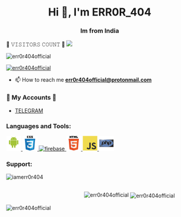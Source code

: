 <h1 align="center">Hi 👋, I'm ERR0R_404</h1>
<h3 align="center">Im from India</h3>
📌 𝚅𝙸𝚂𝙸𝚃𝙾𝚁𝚂 𝙲𝙾𝚄𝙽𝚃 📌
 <img src="https://profile-counter.glitch.me/freeCodeCamp/count.svg" />
<p align="left"> <img src="https://komarev.com/ghpvc/?username=err0r404official&label=Profile%20views&color=0e75b6&style=flat" alt="err0r404official" /> </p>

<p align="left"> <a href="https://github.com/ryo-ma/github-profile-trophy"><img src="https://github-profile-trophy.vercel.app/?username=err0r404official" alt="err0r404official" /></a> </p>

- 📫 How to reach me **err0r404official@protonmail.com**

<p align="left">
</p>

### 👤 My Accounts 👤

* [TELEGRAM](https://t.me/Mr_err0r404)


<h3 align="left">Languages and Tools:</h3>
<p align="left"> <a href="https://developer.android.com" target="_blank" rel="noreferrer"> <img src="https://raw.githubusercontent.com/devicons/devicon/master/icons/android/android-original-wordmark.svg" alt="android" width="40" height="40"/> </a> <a href="https://www.w3schools.com/css/" target="_blank" rel="noreferrer"> <img src="https://raw.githubusercontent.com/devicons/devicon/master/icons/css3/css3-original-wordmark.svg" alt="css3" width="40" height="40"/> </a> <a href="https://firebase.google.com/" target="_blank" rel="noreferrer"> <img src="https://www.vectorlogo.zone/logos/firebase/firebase-icon.svg" alt="firebase" width="40" height="40"/> </a> <a href="https://www.w3.org/html/" target="_blank" rel="noreferrer"> <img src="https://raw.githubusercontent.com/devicons/devicon/master/icons/html5/html5-original-wordmark.svg" alt="html5" width="40" height="40"/> </a> <a href="https://developer.mozilla.org/en-US/docs/Web/JavaScript" target="_blank" rel="noreferrer"> <img src="https://raw.githubusercontent.com/devicons/devicon/master/icons/javascript/javascript-original.svg" alt="javascript" width="40" height="40"/> </a> <a href="https://www.php.net" target="_blank" rel="noreferrer"> <img src="https://raw.githubusercontent.com/devicons/devicon/master/icons/php/php-original.svg" alt="php" width="40" height="40"/> </a> </p>

<h3 align="left">Support:</h3>
<p><a href="https://www.buymeacoffee.com/iamerr0r404"> <img align="left" src="https://cdn.buymeacoffee.com/buttons/v2/default-yellow.png" height="50" width="210" alt="iamerr0r404" /></a></p><br><br>

<p><img align="left" src="https://github-readme-stats.vercel.app/api/top-langs?username=err0r404official&show_icons=true&locale=en&layout=compact" alt="err0r404official" /></p>

<p>&nbsp;<img align="center" src="https://github-readme-stats.vercel.app/api?username=err0r404official&show_icons=true&locale=en" alt="err0r404official" /></p>

<p><img align="center" src="https://github-readme-streak-stats.herokuapp.com/?user=err0r404official&" alt="err0r404official" /></p>
